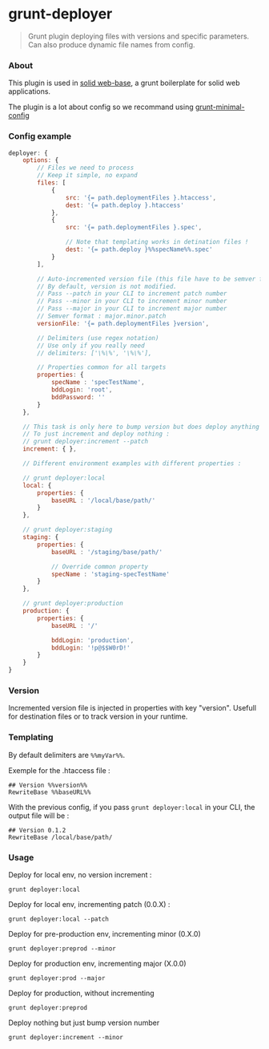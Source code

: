 # grunt-deployer

> Grunt plugin deploying files with versions and specific parameters. Can also produce dynamic file names from config.


### About

This plugin is used in [solid web-base](https://github.com/solid-js/web-base), a grunt boilerplate for solid web applications.

The plugin is a lot about config so we recommand using [grunt-minimal-config](https://github.com/zouloux/grunt-minimal-config)


### Config example

```javascript
deployer: {
	options: {
		// Files we need to process
		// Keep it simple, no expand
		files: [
			{
				src: '{= path.deploymentFiles }.htaccess',
				dest: '{= path.deploy }.htaccess'
			},
			{
				src: '{= path.deploymentFiles }.spec',

				// Note that templating works in detination files !
				dest: '{= path.deploy }%%specName%%.spec'
			}
		],

		// Auto-incremented version file (this file have to be semver formated, ex : "0.1.0")
		// By default, version is not modified.
		// Pass --patch in your CLI to increment patch number
		// Pass --minor in your CLI to increment minor number
		// Pass --major in your CLI to increment major number
		// Semver format : major.minor.patch
		versionFile: '{= path.deploymentFiles }version',

		// Delimiters (use regex notation)
		// Use only if you really need
		// delimiters: ['\%\%', '\%\%'],

		// Properties common for all targets
		properties: {
			specName : 'specTestName',
			bddLogin: 'root',
			bddPassword: ''
		}
	},

	// This task is only here to bump version but does deploy anything
	// To just increment and deploy nothing :
	// grunt deployer:increment --patch
	increment: { },

	// Different environment examples with different properties :

	// grunt deployer:local
	local: {
		properties: {
			baseURL : '/local/base/path/'
		}
	},

	// grunt deployer:staging
	staging: {
		properties: {
			baseURL : '/staging/base/path/'

			// Override common property
			specName : 'staging-specTestName'
		}
	},

	// grunt deployer:production
	production: {
		properties: {
			baseURL : '/'

			bddLogin: 'production',
			bddLogin: '!p@$$W0rD!'
		}
	}
}
```


### Version

Incremented version file is injected in properties with key "version". Usefull for destination files or to track version in your runtime.


### Templating
By default delimiters are `%%myVar%%`.

Exemple for the .htaccess file :
```
## Version %%version%%
RewriteBase %%baseURL%%
```

With the previous config, if you pass `grunt deployer:local` in your CLI, the output file will be :

```
## Version 0.1.2
RewriteBase /local/base/path/
```


### Usage

Deploy for local env, no version increment :
```
grunt deployer:local
```

Deploy for local env, incrementing patch (0.0.X) :
```
grunt deployer:local --patch
```

Deploy for pre-production env, incrementing minor (0.X.0)
```
grunt deployer:preprod --minor
```

Deploy for production env, incrementing major (X.0.0)
```
grunt deployer:prod --major
```

Deploy for production, without incrementing
```
grunt deployer:preprod
```

Deploy nothing but just bump version number
```
grunt deployer:increment --minor
```